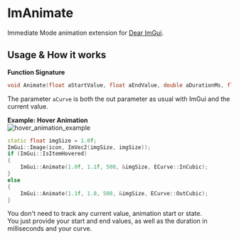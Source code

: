 # ImAnimate
Immediate Mode animation extension for [Dear ImGui](https://github.com/ocornut/imgui).

## Usage & How it works

**Function Signature**
```cpp
void Animate(float aStartValue, float aEndValue, double aDurationMs, float* aValue, ECurve aCurve = ECurve::Linear);
```
The parameter `aCurve` is both the out parameter as usual with ImGui and the current value.

**Example: Hover Animation**  
![hover_animation_example](https://github.com/user-attachments/assets/bdd7c943-0f4d-400e-b95d-29e9e3e296d4)  
```cpp
static float imgSize = 1.0f;
ImGui::Image(icon, ImVec2(imgSize, imgSize));
if (ImGui::IsItemHovered)
{
    ImGui::Animate(1.0f, 1.1f, 500, &imgSize, ECurve::InCubic);
}
else
{
    ImGui::Animate(1.1f, 1.0, 500, &imgSize, ECurve::OutCubic);
}
```
You don't need to track any current value, animation start or state.  
You just provide your start and end values, as well as the duration in milliseconds and your curve.
